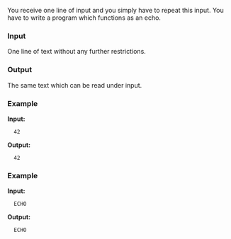 You receive one line of input and you simply have to repeat this input. You have to write a program which functions as an echo.

### Input

One line of text without any further restrictions.

### Output

The same text which can be read under input.

### Example

**Input:**

      42

**Output:**

      42

### Example

**Input:**

      ECHO

**Output:**

      ECHO

